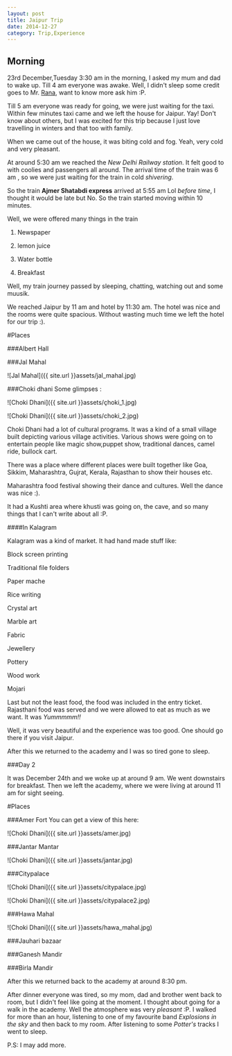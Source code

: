 ```yaml
---
layout: post
title: Jaipur Trip
date: 2014-12-27
category: Trip,Experience
---
```

## Morning
23rd December,Tuesday 3:30 am in the morning, I asked my mum and dad to wake up. Till 4 am everyone was awake. Well, I didn't sleep some credit goes to Mr. [Rana](https://www.facebook.com/TrigonaMinima), want to know more ask him :P. 

Till 5 am everyone was ready for going, we were just waiting for the taxi. Within few minutes taxi came and we left the house for Jaipur. Yay! Don't know about others, but I was excited for this trip because I just love travelling in winters and that too with family. 

When we came out of the house, it was biting cold and fog. Yeah, very cold and very pleasant. 

At around 5:30 am we reached the *New Delhi Railway station*. It felt good to  with coolies and passengers all around. The arrival time of the train was 6 am , so we were just waiting for the train in cold *shivering*. 

So the train **Ajmer Shatabdi express** arrived at 5:55 am Lol *before time*, I thought it would be late but No. So the train started moving within 10 minutes. 

Well, we were offered many things in the train

1. Newspaper

2. lemon juice

3. Water bottle

4. Breakfast

Well, my train journey passed by sleeping, chatting, watching out and some muusik.

We reached Jaipur by 11 am and hotel by 11:30 am. The hotel was nice and the rooms were quite spacious. Without wasting much time we left the hotel for our trip :).

#Places

###Albert Hall 

###Jal Mahal

![Jal Mahal]({{ site.url }}assets/jal_mahal.jpg)

###Choki dhani
Some glimpses :

![Choki Dhani]({{ site.url }}assets/çhoki_1.jpg)

![Choki Dhani]({{ site.url }}assets/choki_2.jpg)

Choki Dhani had a lot of cultural programs. It was a kind of a small village built depicting various village activities. 
Various shows were going on to entertain people like magic show,puppet show, traditional dances, camel ride, bullock cart.

There was a place where different places were built together like Goa, Sikkim, Maharashtra, Gujrat, Kerala, Rajasthan to show their houses etc.

Maharashtra food festival showing their dance and cultures. Well the dance was nice :).

It had a Kushti area where khusti was going on, the cave, and so many things that I can't write about all :P.


####In Kalagram

Kalagram was a kind of market. It had hand made stuff like:

Block  screen printing

Traditional file folders

Paper mache

Rice writing

Crystal art

Marble art

Fabric

Jewellery 

Pottery

Wood work

Mojari 

Last but not the least food, the food was included in the entry ticket. Rajasthani food was served and we were allowed to eat as much as we want. It was *Yummmmm!!*

Well, it was very beautiful and the experience was too good. One should go there if you visit Jaipur. 

After this we returned to the academy and I was so tired gone to sleep.

###Day 2

It was December 24th and we woke up at around 9 am. We went downstairs for breakfast. Then we left the academy, where we were living at around 11 am for sight seeing.

#Places

###Amer Fort
You can get a view of this here:

![Choki Dhani]({{ site.url }}assets/amer.jpg)

###Jantar Mantar

![Choki Dhani]({{ site.url }}assets/jantar.jpg)

###Citypalace

![Choki Dhani]({{ site.url }}assets/citypalace.jpg)

![Choki Dhani]({{ site.url }}assets/citypalace2.jpg)

###Hawa Mahal

![Choki Dhani]({{ site.url }}assets/hawa_mahal.jpg)

###Jauhari bazaar

###Ganesh Mandir

###Birla Mandir

After this we returned back to the academy at around 8:30 pm.

After dinner everyone was tired, so my mom, dad and brother went back to room, but I didn't feel like going at the moment. I thought about going for a walk in the academy. Well the atmosphere was very *pleasant* :P. I walked for more than an hour, listening to one of my favourite band *Explosions in the sky* and then back to my room. After listening to some *Potter's* tracks I went to sleep.

P.S: I may add more.
